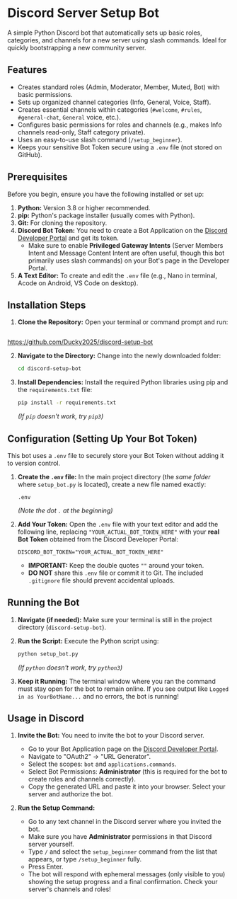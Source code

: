 # Discord Server Setup Bot

A simple Python Discord bot that automatically sets up basic roles, categories, and channels for a new server using slash commands. Ideal for quickly bootstrapping a new community server.

## Features

*   Creates standard roles (Admin, Moderator, Member, Muted, Bot) with basic permissions.
*   Sets up organized channel categories (Info, General, Voice, Staff).
*   Creates essential channels within categories (`#welcome`, `#rules`, `#general-chat`, `General` voice, etc.).
*   Configures basic permissions for roles and channels (e.g., makes Info channels read-only, Staff category private).
*   Uses an easy-to-use slash command (`/setup_beginner`).
*   Keeps your sensitive Bot Token secure using a `.env` file (not stored on GitHub).

## Prerequisites

Before you begin, ensure you have the following installed or set up:

1.  **Python:** Version 3.8 or higher recommended.
2.  **pip:** Python's package installer (usually comes with Python).
3.  **Git:** For cloning the repository.
4.  **Discord Bot Token:** You need to create a Bot Application on the [Discord Developer Portal](https://discord.com/developers/applications) and get its token.
    *   Make sure to enable **Privileged Gateway Intents** (Server Members Intent and Message Content Intent are often useful, though this bot primarily uses slash commands) on your Bot's page in the Developer Portal.
5.  **A Text Editor:** To create and edit the `.env` file (e.g., Nano in terminal, Acode on Android, VS Code on desktop).

## Installation Steps

1.  **Clone the Repository:**
    Open your terminal or command prompt and run:
    ```bash
   https://github.com/Ducky2025/discord-setup-bot

2.  **Navigate to the Directory:**
    Change into the newly downloaded folder:
    ```bash
    cd discord-setup-bot
    ```

3.  **Install Dependencies:**
    Install the required Python libraries using pip and the `requirements.txt` file:
    ```bash
    pip install -r requirements.txt
    ```
    *(If `pip` doesn't work, try `pip3`)*

## Configuration (Setting Up Your Bot Token)

This bot uses a `.env` file to securely store your Bot Token without adding it to version control.

1.  **Create the `.env` file:**
    In the main project directory (the *same folder* where `setup_bot.py` is located), create a new file named exactly:
    ```
    .env
    ```
    *(Note the dot `.` at the beginning)*

2.  **Add Your Token:**
    Open the `.env` file with your text editor and add the following line, replacing `"YOUR_ACTUAL_BOT_TOKEN_HERE"` with your **real Bot Token** obtained from the Discord Developer Portal:
    ```env
    DISCORD_BOT_TOKEN="YOUR_ACTUAL_BOT_TOKEN_HERE"
    ```
    *   **IMPORTANT:** Keep the double quotes `""` around your token.
    *   **DO NOT** share this `.env` file or commit it to Git. The included `.gitignore` file should prevent accidental uploads.

## Running the Bot

1.  **Navigate (if needed):** Make sure your terminal is still in the project directory (`discord-setup-bot`).
2.  **Run the Script:** Execute the Python script using:
    ```bash
    python setup_bot.py
    ```
    *(If `python` doesn't work, try `python3`)*

3.  **Keep it Running:** The terminal window where you ran the command must stay open for the bot to remain online. If you see output like `Logged in as YourBotName...` and no errors, the bot is running!

## Usage in Discord

1.  **Invite the Bot:** You need to invite the bot to your Discord server.
    *   Go to your Bot Application page on the [Discord Developer Portal](https://discord.com/developers/applications).
    *   Navigate to "OAuth2" -> "URL Generator".
    *   Select the scopes: `bot` and `applications.commands`.
    *   Select Bot Permissions: **Administrator** (this is required for the bot to create roles and channels correctly).
    *   Copy the generated URL and paste it into your browser. Select your server and authorize the bot.

2.  **Run the Setup Command:**
    *   Go to any text channel in the Discord server where you invited the bot.
    *   Make sure you have **Administrator** permissions in that Discord server yourself.
    *   Type `/` and select the `setup_beginner` command from the list that appears, or type `/setup_beginner` fully.
    *   Press Enter.
    *   The bot will respond with ephemeral messages (only visible to you) showing the setup progress and a final confirmation. Check your server's channels and roles!
